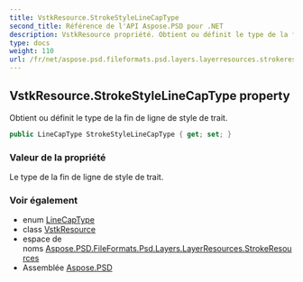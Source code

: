 ```yaml
---
title: VstkResource.StrokeStyleLineCapType
second_title: Référence de l'API Aspose.PSD pour .NET
description: VstkResource propriété. Obtient ou définit le type de la fin de ligne de style de trait.
type: docs
weight: 110
url: /fr/net/aspose.psd.fileformats.psd.layers.layerresources.strokeresources/vstkresource/strokestylelinecaptype/
---
```

## VstkResource.StrokeStyleLineCapType property

Obtient ou définit le type de la fin de ligne de style de trait.

```csharp
public LineCapType StrokeStyleLineCapType { get; set; }
```

### Valeur de la propriété

Le type de la fin de ligne de style de trait.

### Voir également

* enum [LineCapType](../../linecaptype/)
* class [VstkResource](../)
* espace de noms [Aspose.PSD.FileFormats.Psd.Layers.LayerResources.StrokeResources](../../vstkresource/)
* Assemblée [Aspose.PSD](../../../)


